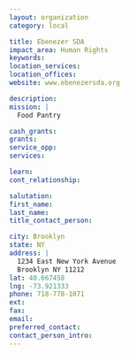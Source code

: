 ```yaml
---
layout: organization
category: local

title: Ebenezer SDA
impact_area: Human Rights
keywords: 
location_services: 
location_offices: 
website: www.ebenezersda.org

description: 
mission: |
  Food Pantry

cash_grants: 
grants: 
service_opp: 
services: 

learn: 
cont_relationship: 

salutation: 
first_name: 
last_name: 
title_contact_person: 

city: Brooklyn
state: NY
address: |
  1234 East New York Avenue    
  Brooklyn NY 11212
lat: 40.667458
lng: -73.921333
phone: 718-778-1071
ext: 
fax: 
email: 
preferred_contact: 
contact_person_intro: 
---
```


